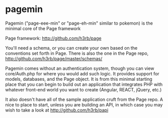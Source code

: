 # pagemin
Pagemin ("page-eee-min" or "page-eh-min" similar to pokemon) is the minimal core of the Page framework

Page framework: http://github.com/h3rb/page

You'll need a schema, or you can create your own based on the conventions set forth in Page. There is also the one in the Page repo, http://github.com/h3rb/page/master/schemas/

Pagemin comes without an authentication system, though you can view core/Auth.php for where you would add such logic.  It provides support for models, databases, and the Page object.  It is from this minimal starting place that you can begin to build out an application that integrates PHP with whatever front-end world you want to create (Angular, REACT, jQuery, etc.)

It also doesn't have all of the sample application cruft from the Page repo.   A nice to place to start, unless you are building an API, in which case you may wish to take a look at http://github.com/h3rb/papi
